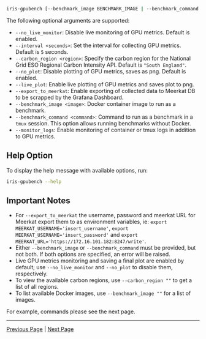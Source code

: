 
```sh
iris-gpubench [--benchmark_image BENCHMARK_IMAGE | --benchmark_command BENCHMARK_COMMAND] [--interval INTERVAL] [--carbon_region CARBON_REGION] [--live_plot] [--export_to_meerkat] [--monitor_logs]
```

The following optional arguments are supported:

- `--no_live_monitor`: Disable live monitoring of GPU metrics. Default is enabled.
- `--interval <seconds>`: Set the interval for collecting GPU metrics. Default is `5` seconds.
- `--carbon_region <region>`: Specify the carbon region for the National Grid ESO Regional Carbon Intensity API. Default is `"South England"`.
- `--no_plot`: Disable plotting of GPU metrics, saves as png. Default is enabled.
- `--live_plot`: Enable live plotting of GPU metrics and saves plot to png.
- `--export_to_meerkat`: Enable exporting of collected data to Meerkat DB to be scrapped by the Grafana Dashboard.
- `--benchmark_image <image>`: Docker container image to run as a benchmark.
- `--benchmark_command <command>`: Command to run as a benchmark in a `tmux` session. This option allows running benchmarks without Docker.
- `--monitor_logs`: Enable monitoring of container or tmux logs in addition to GPU metrics.

## Help Option

To display the help message with available options, run:

```sh
iris-gpubench --help
```

## Important Notes

- For `--export_to_meerkat` the username, password and meerkat URL for Meerkat export them to as environment variables, ie: `export MEERKAT_USERNAME='insert_username'`, `export MEERKAT_USERNAME='insert_password'` and `export MEERKAT_URL='https://172.16.101.182:8247/write'`.
- Either `--benchmark_image` or `--benchmark_command` must be provided, but not both. If both options are specified, an error will be raised.
- Live GPU metrics monitoring and saving a final plot are enabled by default; use `--no_live_monitor` and `--no_plot` to disable them, respectively.
- To view the available carbon regions, use `--carbon_region ""` to get a list of all regions.
- To list available Docker images, use `--benchmark_image ""` for a list of images.

For example, commands please see the next page.

---

[Previous Page](building_docker_images.md) | [Next Page](example_commands.md)
